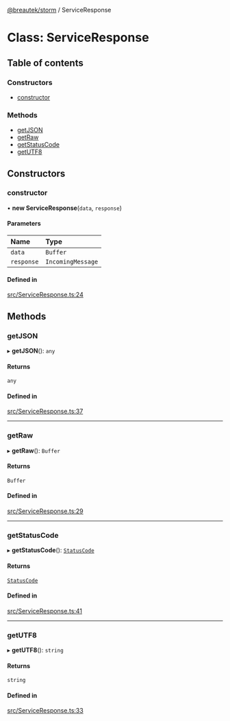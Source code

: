 [@breautek/storm](../README.md) / ServiceResponse

# Class: ServiceResponse

## Table of contents

### Constructors

- [constructor](ServiceResponse.md#constructor)

### Methods

- [getJSON](ServiceResponse.md#getjson)
- [getRaw](ServiceResponse.md#getraw)
- [getStatusCode](ServiceResponse.md#getstatuscode)
- [getUTF8](ServiceResponse.md#getutf8)

## Constructors

### constructor

• **new ServiceResponse**(`data`, `response`)

#### Parameters

| Name | Type |
| :------ | :------ |
| `data` | `Buffer` |
| `response` | `IncomingMessage` |

#### Defined in

[src/ServiceResponse.ts:24](https://github.com/breautek/storm/blob/eca48f5/src/ServiceResponse.ts#L24)

## Methods

### getJSON

▸ **getJSON**(): `any`

#### Returns

`any`

#### Defined in

[src/ServiceResponse.ts:37](https://github.com/breautek/storm/blob/eca48f5/src/ServiceResponse.ts#L37)

___

### getRaw

▸ **getRaw**(): `Buffer`

#### Returns

`Buffer`

#### Defined in

[src/ServiceResponse.ts:29](https://github.com/breautek/storm/blob/eca48f5/src/ServiceResponse.ts#L29)

___

### getStatusCode

▸ **getStatusCode**(): [`StatusCode`](../enums/StatusCode.md)

#### Returns

[`StatusCode`](../enums/StatusCode.md)

#### Defined in

[src/ServiceResponse.ts:41](https://github.com/breautek/storm/blob/eca48f5/src/ServiceResponse.ts#L41)

___

### getUTF8

▸ **getUTF8**(): `string`

#### Returns

`string`

#### Defined in

[src/ServiceResponse.ts:33](https://github.com/breautek/storm/blob/eca48f5/src/ServiceResponse.ts#L33)
